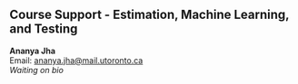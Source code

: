 ## Course Support - Estimation, Machine Learning, and Testing

**Ananya Jha**  
Email: ananya.jha@mail.utoronto.ca  
*Waiting on bio*

